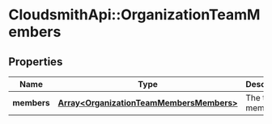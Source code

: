# CloudsmithApi::OrganizationTeamMembers

## Properties
Name | Type | Description | Notes
------------ | ------------- | ------------- | -------------
**members** | [**Array&lt;OrganizationTeamMembersMembers&gt;**](OrganizationTeamMembersMembers.md) | The team members | 


